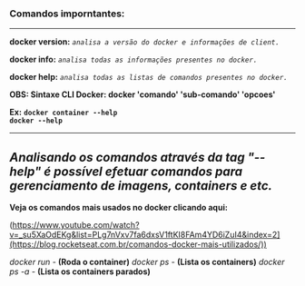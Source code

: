 ### **Comandos imporntantes:**
------------------------
**docker version:** _`analisa a versão do docker e informações de client.`_

**docker info:** _`analisa todas as informações presentes no docker.`_

**docker help:** _`analisa todas as listas de comandos presentes no docker.`_

**OBS: Sintaxe CLI Docker: docker 'comando' 'sub-comando' 'opcoes'**

**Ex:** **`docker container --help`**</br>
**`docker --help`**

-------------------------

## **_Analisando os comandos através da tag "--help" é possível efetuar comandos para gerenciamento de imagens, containers e etc._**

**Veja os comandos mais usados no docker clicando aqui:**</br>

<a>(https://www.youtube.com/watch?v=_su5XaOdEKg&list=PLg7nVxv7fa6dxsV1ftKI8FAm4YD6iZuI4&index=2](https://blog.rocketseat.com.br/comandos-docker-mais-utilizados/))</a> 

_docker run -_ **(Roda o container)**
_docker ps -_ **(Lista os containers)**
_docker ps -a -_ **(Lista os containers parados)**



